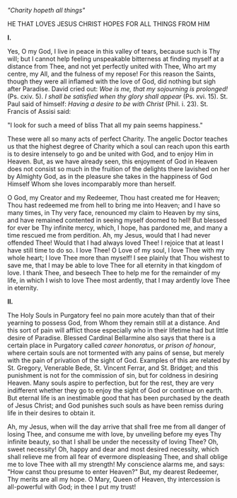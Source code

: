
*\"Charity hopeth all things\"*

HE THAT LOVES JESUS CHRIST HOPES FOR ALL THINGS FROM HIM

**I\.**

Yes, O my God, I live in peace in this valley of tears, because such is Thy will; but I cannot help feeling unspeakable bitterness at finding myself at a distance from Thee, and not yet perfectly united with Thee, Who art my centre, my All, and the fulness of my repose! For this reason the Saints, though they were all inflamed with the love of God, did nothing but sigh after Paradise. David cried out: *Woe is me, that my sojourning is prolonged!* (Ps. cxiv. 5). *I shall be satisfied when thy glory shall appear* (Ps. xvi. 15). St. Paul said of himself: *Having a desire to be with Christ* (Phil. i. 23). St. Francis of Assisi said:

\"I look for such a meed of bliss That all my pain seems happiness.\"

These were all so many acts of perfect Charity. The angelic Doctor teaches us that the highest degree of Charity which a soul can reach upon this earth is to desire intensely to go and be united with God, and to enjoy Him in Heaven. But, as we have already seen, this enjoyment of God in Heaven does not consist so much in the fruition of the delights there lavished on her by Almighty God, as in the pleasure she takes in the happiness of God Himself Whom she loves incomparably more than herself.

O God, my Creator and my Redeemer, Thou hast created me for Heaven; Thou hast redeemed me from hell to bring me into Heaven; and I have so many times, in Thy very face, renounced my claim to Heaven by my sins, and have remained contented in seeing myself doomed to hell! But blessed for ever be Thy infinite mercy, which, I hope, has pardoned me, and many a time rescued me from perdition. Ah, my Jesus, would that I had never offended Thee! Would that I had always loved Thee! I rejoice that at least I have still time to do so. I love Thee! O Love of my soul, I love Thee with my whole heart; I love Thee more than myself! I see plainly that Thou wishest to save me, that I may be able to love Thee for all eternity in that kingdom of love. I thank Thee, and beseech Thee to help me for the remainder of my life, in which I wish to love Thee most ardently, that I may ardently love Thee in eternity.

**II\.**

The Holy Souls in Purgatory feel no pain more acutely than that of their yearning to possess God, from Whom they remain still at a distance. And this sort of pain will afflict those especially who in their lifetime had but little desire of Paradise. Blessed Cardinal Bellarmine also says that there is a certain place in Purgatory called *career honoratus*, or *prison of honour*, where certain souls are not tormented with any pains of sense, but merely with the pain of privation of the sight of God. Examples of this are related by St. Gregory, Venerable Bede, St. Vincent Ferrar, and St. Bridget; and this punishment is not for the commission of sin, but for coldness in desiring Heaven. Many souls aspire to perfection, but for the rest, they are very indifferent whether they go to enjoy the sight of God or continue on earth. But eternal life is an inestimable good that has been purchased by the death of Jesus Christ; and God punishes such souls as have been remiss during life in their desires to obtain it.

Ah, my Jesus, when will the day arrive that shall free me from all danger of losing Thee, and consume me with love, by unveiling before my eyes Thy infinite beauty, so that I shall be under the necessity of loving Thee? Oh, sweet necessity! Oh, happy and dear and most desired necessity, which shall relieve me from all fear of evermore displeasing Thee, and shall oblige me to love Thee with all my strength! My conscience alarms me, and says: \"How canst thou presume to enter Heaven?\" But, my dearest Redeemer, Thy merits are all my hope. O Mary, Queen of Heaven, thy intercession is all-powerful with God; in thee I put my trust!

